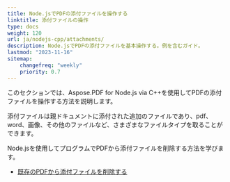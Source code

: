 ```yaml
---
title: Node.jsでPDFの添付ファイルを操作する
linktitle: 添付ファイルの操作
type: docs
weight: 120
url: ja/nodejs-cpp/attachments/
description: Node.jsでPDFの添付ファイルを基本操作する。例を含むガイド。
lastmod: "2023-11-16"
sitemap:
    changefreq: "weekly"
    priority: 0.7
---
```


このセクションでは、Aspose.PDF for Node.js via C++を使用してPDFの添付ファイルを操作する方法を説明します。

添付ファイルは親ドキュメントに添付された追加のファイルであり、pdf、word、画像、その他のファイルなど、さまざまなファイルタイプを取ることができます。

Node.jsを使用してプログラムでPDFから添付ファイルを削除する方法を学びます。

- [既存のPDFから添付ファイルを削除する](/pdf/nodejs-cpp/removing-attachment-from-an-existing-pdf/)